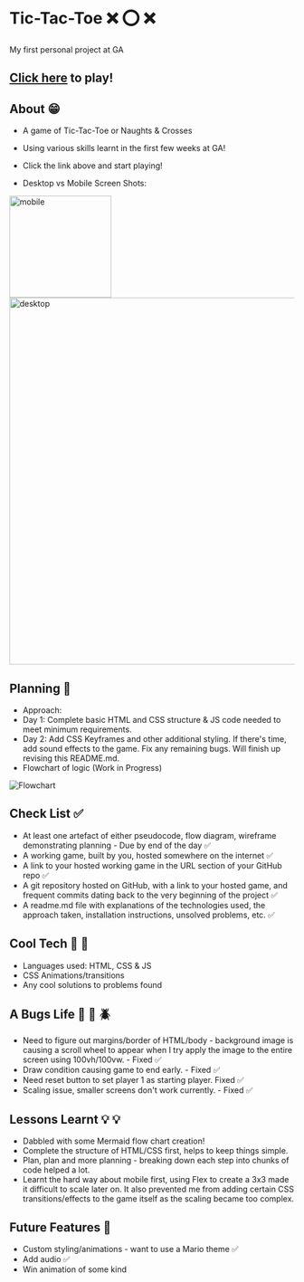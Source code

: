 # Tic-Tac-Toe :x: :o: :x:

My first personal project at GA

## [Click here](https://onneqq.github.io/Tic-Tac-Toe/) to play!

## About :grin:
- A game of Tic-Tac-Toe or Naughts & Crosses 
- Using various skills learnt in the first few weeks at GA! 
- Click the link above and start playing!

- Desktop vs Mobile Screen Shots:

<img src="https://i.imgur.com/QALzDLZ.png" alt="mobile" width="180"/> <img src="https://i.imgur.com/zORXhMV.png" alt="desktop" width="649"/>

## Planning :construction_worker:

- Approach: 
- Day 1: Complete basic HTML and CSS structure & JS code needed to meet minimum requirements.
- Day 2: Add CSS Keyframes and other additional styling. If there's time, add sound effects to the game. Fix any remaining bugs. Will finish up revising this README.md.
- Flowchart of logic (Work in Progress)

![Flowchart](https://i.imgur.com/xr3Jtsu.png)


## Check List :white_check_mark:
- At least one artefact of either pseudocode, flow diagram, wireframe demonstrating planning - Due by end of the day :white_check_mark:
- A working game, built by you, hosted somewhere on the internet :white_check_mark:
- A link to your hosted working game in the URL section of your GitHub repo :white_check_mark:
- A git repository hosted on GitHub, with a link to your hosted game, and frequent commits dating back to the very beginning of the project :white_check_mark:
- A readme.md file with explanations of the technologies used, the approach taken, installation instructions, unsolved problems, etc. :white_check_mark:

## Cool Tech :rocket: :rocket:
- Languages used: HTML, CSS & JS
- CSS Animations/transitions
- Any cool solutions to problems found

## A Bugs Life :ant: :bug: :beetle:
- Need to figure out margins/border of HTML/body - background image is causing a scroll wheel to appear when I try apply the image to the entire screen using 100vh/100vw. - Fixed :white_check_mark:
- Draw condition causing game to end early. - Fixed :white_check_mark:
- Need reset button to set player 1 as starting player. Fixed :white_check_mark:
- Scaling issue, smaller screens don't work currently. - Fixed :white_check_mark:

## Lessons Learnt :bulb: :bulb:
- Dabbled with some Mermaid flow chart creation!
- Complete the structure of HTML/CSS first, helps to keep things simple.
- Plan, plan and more planning - breaking down each step into chunks of code helped a lot.
- Learnt the hard way about mobile first, using Flex to create a 3x3 made it difficult to scale later on. It also prevented me from adding certain CSS transitions/effects to the game itself as the scaling became too complex. 

## Future Features :gem:
- Custom styling/animations - want to use a Mario theme :white_check_mark:
- Add audio :white_check_mark:
- Win animation of some kind
